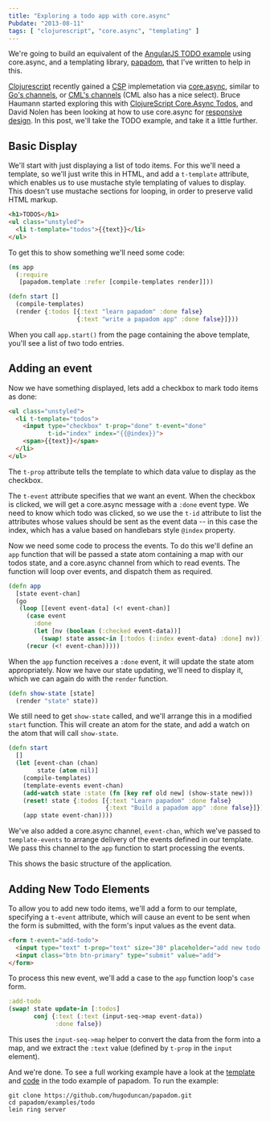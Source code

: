 ```yaml
---
title: "Exploring a todo app with core.async"
Pubdate: "2013-08-11"
tags: [ "clojurescript", "core.async", "templating" ]
---
```


We're going to build an equivalent of the [AngularJS TODO example][angulartodo]
using core.async, and a templating library, [papadom][papadom], that I've
written to help in this.

[Clojurescript][clojurescript] recently gained a [CSP][csp] implemetation via
[core.async][core.async], similar to [Go's channels][golangchannel], or
[CML's channels][cmlchannel] (CML also has a nice select).  Bruce Haumann
started exploring this with [ClojureScript Core.Async Todos][brucetodo], and
David Nolen has been looking at how to use core.async for
[responsive design][cspresponsive].  In this post, we'll take the TODO example,
and take it a little further.

## Basic Display

We'll start with just displaying a list of todo items.  For this we'll need a
template, so we'll just write this in HTML, and add a `t-template` attribute,
which enables us to use mustache style templating of values to display.  This
doesn't use mustache sections for looping, in order to preserve valid HTML
markup.

```html
<h1>TODOS</h1>
<ul class="unstyled">
  <li t-template="todos">{{text}}</li>
</ul>
```

To get this to show something we'll need some code:

```clj
(ns app
  (:require
   [papadom.template :refer [compile-templates render]]))

(defn start []
  (compile-templates)
  (render {:todos [{:text "learn papadom" :done false}
                   {:text "write a papadom app" :done false}]}))
```

When you call `app.start()` from the page containing the above template, you'll
see a list of two todo entries.

## Adding an event

Now we have something displayed, lets add a checkbox to mark todo items as done:

```html
<ul class="unstyled">
  <li t-template="todos">
    <input type="checkbox" t-prop="done" t-event="done"
           t-id="index" index="{{@index}}">
    <span>{{text}}</span>
  </li>
</ul>
```

The `t-prop` attribute tells the template to which data value to display as the
checkbox.

The `t-event` attribute specifies that we want an event.  When the checkbox is
clicked, we will get a core.async message with a `:done` event type.  We need to
know which todo was clicked, so we use the `t-id` attribute to list the
attributes whose values should be sent as the event data -- in this case the
index, which has a value based on handlebars style `@index` property.

Now we need some code to process the events.  To do this we'll define an
`app` function that will be passed a state atom containing a map with our todos
state, and a core.async channel from which to read events.  The function will
loop over events, and dispatch them as required.

```clj
(defn app
  [state event-chan]
  (go
   (loop [[event event-data] (<! event-chan)]
     (case event
       :done
       (let [nv (boolean (:checked event-data))]
         (swap! state assoc-in [:todos (:index event-data) :done] nv)))
     (recur (<! event-chan)))))
```

When the `app` function receives a `:done` event, it will update the state atom
appropriately.  Now we have our state updating, we'll need to display it, which
we can again do with the `render` function.

```clj
(defn show-state [state]
  (render "state" state))
```

We still need to get `show-state` called, and we'll arrange this in a modified
`start` function.  This will create an atom for the state, and add a watch on
the atom that will call `show-state`.

```clj
(defn start
  []
  (let [event-chan (chan)
        state (atom nil)]
    (compile-templates)
    (template-events event-chan)
    (add-watch state :state (fn [key ref old new] (show-state new)))
    (reset! state {:todos [{:text "Learn papadom" :done false}
                           {:text "Build a papadom app" :done false}]})
    (app state event-chan))))
```

We've also added a core.async channel, `event-chan`, which we've passed to
`template-events` to arrange delivery of the events defined in our template.  We
pass this channel to the `app` function to start processing the events.

This shows the basic structure of the application.

## Adding New Todo Elements

To allow you to add new todo items, we'll add a form to our template,
specifying a `t-event` attribute, which will cause an event to be sent when the
form is submitted, with the form's input values as the event data.

```html
<form t-event="add-todo">
  <input type="text" t-prop="text" size="30" placeholder="add new todo here">
  <input class="btn btn-primary" type="submit" value="add">
</form>
```

To process this new event, we'll add a case to the `app` function loop's `case`
form.

```clj
:add-todo
(swap! state update-in [:todos]
       conj {:text (:text (input-seq->map event-data))
             :done false})
```

This uses the `input-seq->map` helper to convert the data from the form into a
map, and we extract the `:text` value (defined by `t-prop` in the `input`
element).

And we're done.  To see a full working example have a look at the
[template][todotemplate] and [code][todocode] in the todo example of papadom.
To run the example:

```shell
git clone https://github.com/hugoduncan/papadom.git
cd papadom/examples/todo
lein ring server
```


[angulartodo]: http://angularjs.org/#add-some-control "Angular TODO example"

[brucetodo]: http://rigsomelight.com/2013/07/18/clojurescript-core-async-todos.html "Bruce Haumann's 'ClojureScript Core.Async Todos'"

[clojurescript]: https://github.com/clojure/clojurescript "Clojurescript"

[cmlchannel]: http://www.cs.cornell.edu/Courses/cs312/2006fa/recitations/rec24.html "CML Channels"

[core.async]:  http://clojure.com/blog/2013/06/28/clojure-core-async-channels.html "Clojure core.async Channels"

[csp]: http://en.wikipedia.org/wiki/Communicating_sequential_processes "Communicating Sequential Processes"

[cspresponsive]: http://swannodette.github.io/2013/07/31/extracting-processes/ "David Nolan's 'CSP is Responsive Design'"

[golangchannel]: http://golang.org/ref/spec#Channel_types "Go Channels"


[kemingweather]: http://keminglabs.com/blog/angular-cljs-weather-app/ "Kevin Lynagh's 'Building an iOS weather app with Angular and ClojureScript'"


[purnam]: https://github.com/zcaudate/purnam "purnam"
[clang]: https://github.com/pangloss/clang/ "clang"

[todotemplate]: https://github.com/hugoduncan/papadom/blob/master/examples/todo/resources/public/index.html "TODO HTML Template"
[todocode]: https://github.com/hugoduncan/papadom/blob/master/examples/todo/src/papadom/example/todo.cljs "TODO Clojurescript Code"


[papadom]: https://github.com/hugoduncan/papadom "Papadom templating library"
